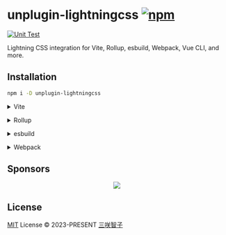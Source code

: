 # unplugin-lightningcss [![npm](https://img.shields.io/npm/v/unplugin-lightningcss.svg)](https://npmjs.com/package/unplugin-lightningcss)

[![Unit Test](https://github.com/sxzz/unplugin-lightningcss/actions/workflows/unit-test.yml/badge.svg)](https://github.com/sxzz/unplugin-lightningcss/actions/workflows/unit-test.yml)

Lightning CSS integration for Vite, Rollup, esbuild, Webpack, Vue CLI, and more.

## Installation

```bash
npm i -D unplugin-lightningcss
```

<details>
<summary>Vite</summary><br>

```ts
// vite.config.ts
import LightningCSS from 'unplugin-lightningcss/vite'

export default defineConfig({
  plugins: [LightningCSS()],
})
```

<br></details>

<details>
<summary>Rollup</summary><br>

```ts
// rollup.config.js
import LightningCSS from 'unplugin-lightningcss/rollup'

export default {
  plugins: [LightningCSS()],
}
```

<br></details>

<details>
<summary>esbuild</summary><br>

```ts
// esbuild.config.js
import { build } from 'esbuild'

build({
  plugins: [require('unplugin-lightningcss/esbuild')()],
})
```

<br></details>

<details>
<summary>Webpack</summary><br>

```ts
// webpack.config.js
module.exports = {
  /* ... */
  plugins: [require('unplugin-lightningcss/webpack')()],
}
```

<br></details>

## Sponsors

<p align="center">
  <a href="https://cdn.jsdelivr.net/gh/sxzz/sponsors/sponsors.svg">
    <img src='https://cdn.jsdelivr.net/gh/sxzz/sponsors/sponsors.svg'/>
  </a>
</p>

## License

[MIT](./LICENSE) License © 2023-PRESENT [三咲智子](https://github.com/sxzz)
